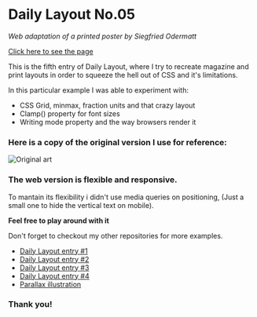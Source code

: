 # Daily Layout No.05
*Web adaptation of a printed poster by Siegfried Odermatt*

[Click here to see the page](https://tricktrap.mx/labs/daily-layout-05/)

This is the fifth entry of Daily Layout, where I try to recreate magazine and print layouts in order to squeeze the hell out of CSS and it's limitations.

In this particular example I was able to experiment with:

+ CSS Grid, minmax, fraction units and that crazy layout
+ Clamp\(\) property for font sizes
+ Writing mode property and the way browsers render it


### Here is a copy of the original version I use for reference:

![Original art](examples/original.png)

### The web version is flexible and responsive.

To mantain its flexibility i didn't use media queries on positioning, (Just a small one to hide the vertical text on mobile).

**Feel free to play around with it**

Don't forget to checkout my other repositories for more examples.

+ [Daily Layout entry #1](https://tricktrap.mx/labs/daily-layout-01/)
+ [Daily Layout entry #2](https://tricktrap.mx/labs/daily-layout-02/)
+ [Daily Layout entry #3](https://tricktrap.mx/labs/daily-layout-03/)
+ [Daily Layout entry #4](https://tricktrap.mx/labs/daily-layout-04/)
+ [Parallax illustration](https://tricktrap.mx/labs/parallax/)

### Thank you!
